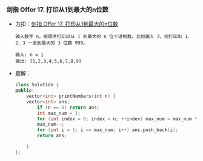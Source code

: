 ### 剑指 Offer 17. 打印从1到最大的n位数

+ 力扣：[剑指 Offer 17. 打印从1到最大的n位数](https://leetcode-cn.com/problems/da-yin-cong-1dao-zui-da-de-nwei-shu-lcof/)

  ```
  输入数字 n，按顺序打印出从 1 到最大的 n 位十进制数。比如输入 3，则打印出 1、2、3 一直到最大的 3 位数 999。
  
  输入: n = 1
  输出: [1,2,3,4,5,6,7,8,9]
  ```

+ 题解：

  ```c++
  class Solution {
  public:
      vector<int> printNumbers(int n) {
      vector<int> ans;
          if (n == 0) return ans;
          int max_num = 1;
          for (int index = 0; index < n; ++index) max_num = max_num * 10;
          max_num--;
          for (int i = 1; i <= max_num; i++) ans.push_back(i);
          return ans;
  
      }
  };
  ```

  